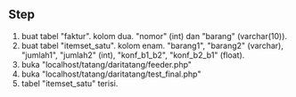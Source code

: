 ## Step
1. buat tabel "faktur". kolom dua. "nomor" (int) dan "barang" (varchar(10)).
2. buat tabel "itemset_satu". kolom enam. "barang1", "barang2" (varchar), "jumlah1", "jumlah2" (int), "konf_b1_b2", "konf_b2_b1" (float).
3. buka "localhost/tatang/daritatang/feeder.php"
4. buka "localhost/tatang/daritatang/test_final.php"
5. tabel "itemset_satu" terisi.